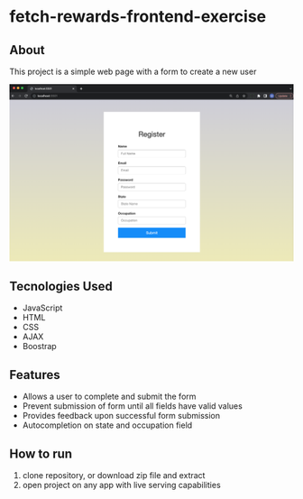 # fetch-rewards-frontend-exercise

## About

This project is a simple web page with a form to create a new user

![loginform](./resources/images/create-user-form.png)

## Tecnologies Used
  - JavaScript
  - HTML
  - CSS
  - AJAX
  - Boostrap


## Features

  - Allows a user to complete and submit the form
  - Prevent submission of form until all fields have valid values
  - Provides feedback upon successful form submission
  - Autocompletion on state and occupation field

## How to run
  1) clone repository, or download zip file and extract
  2) open project on any app with live serving capabilities

  
